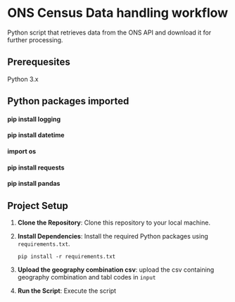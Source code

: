# ONS Census Data handling workflow
Python script that retrieves data from the ONS API and download it for further processing.

## Prerequesites
Python 3.x

## Python packages imported
#### pip install logging
#### pip install datetime
#### import os
#### pip install requests
#### pip install pandas

## Project Setup

1. **Clone the Repository**: Clone this repository to your local machine.

2. **Install Dependencies**: Install the required Python packages using `requirements.txt`.

    ``` pip install -r requirements.txt ```

2. **Upload the geography combination csv**: upload the csv containing geography combination and tabl codes in `input`

3. **Run the Script**: Execute the script